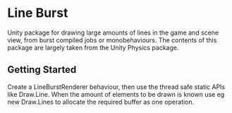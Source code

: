 # Line Burst

Unity package for drawing large amounts of lines in the game and scene view, from burst compiled jobs or monobehaviours. The contents of this package are largely taken from the Unity Physics package.

## Getting Started
Create a LineBurstRenderer behaviour, then use the thread safe static APIs like Draw.Line. When the amount of elements to be drawn is known use eg new Draw.Lines to allocate the required buffer as one operation.

